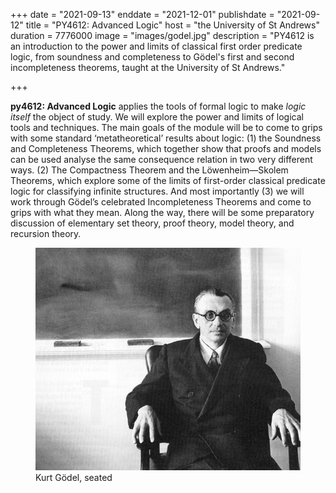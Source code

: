 +++
date = "2021-09-13"
enddate = "2021-12-01"
publishdate = "2021-09-12"
title = "PY4612: Advanced Logic"
host = "the University of St Andrews"
duration = 7776000
image = "images/godel.jpg"
description = "PY4612 is an introduction to the power and limits of classical first order predicate logic, from soundness and completeness to G&ouml;del's first and second incompleteness theorems, taught at the University of St Andrews." 

+++

**<span class="caps">py4612</span>: Advanced Logic** applies the tools of formal logic to make _logic itself_ the object of study. We will explore the power and limits of logical tools and techniques.
The main goals of the module will be to come to grips with some standard ‘metatheoretical’ results about logic: (1) the Soundness and Completeness Theorems, which together show that proofs and models can be used analyse the same consequence relation in two very different ways. (2) The Compactness Theorem and the L&ouml;wenheim&mdash;Skolem Theorems, which explore some of the limits of first-order classical predicate logic for classifying infinite structures. And most importantly (3) we will work through G&ouml;del’s celebrated Incompleteness Theorems and come to grips with what they mean.
Along the way, there will be some preparatory discussion of elementary set theory, proof theory, model theory, and recursion theory.

<figure>
	<img src="/images/godel.jpg" alt="Kurt Godel, seated">
	<figcaption>Kurt G&ouml;del, seated</figcaption>
</figure>


